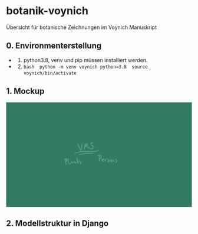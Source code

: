 # botanik-voynich
Übersicht für botanische Zeichnungen im Voynich Manuskript

## 0. Environmenterstellung
 - 1. python3.8, venv und pip müssen installiert werden.
 - 2. ```bash  python -m venv voynich python=3.8  source voynich/bin/activate```

## 1. Mockup
![Image of Mockup](https://github.com/Zadest/botanik-voynich/blob/dev/mockup.gif)


## 2. Modellstruktur in Django

